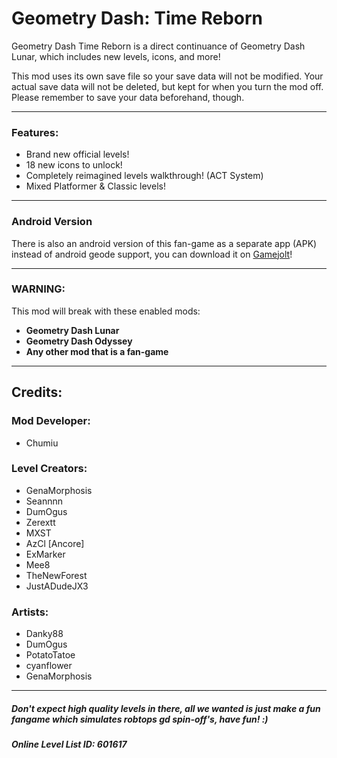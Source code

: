 # Geometry Dash: <cg>Time Reborn</c>

Geometry Dash <cg>Time Reborn</c> is a direct continuance of Geometry Dash <cj>Lunar</c>, which includes new levels, icons, and more!

This mod uses its own save file so your save data will not be modified. Your actual save data will not be deleted, but kept for when you turn the mod off. <cr>Please remember to save your data beforehand, though.</c>


---
### **Features**:

- Brand new official levels!
- 18 new icons to unlock!
- Completely reimagined levels walkthrough! (ACT System)
- Mixed Platformer & Classic levels!

---
### **Android Version**
There is also an android version of this fan-game as a separate app (APK) instead of android geode support, you can download it on [Gamejolt](https://gamejolt.com/games/timereborn/908956)!

---
### **<cr>WARNING:</c>**

This mod will break with these enabled mods:

- **Geometry Dash Lunar**
- **Geometry Dash Odyssey**
- **Any other mod that is a fan-game**
---
## **Credits**:


### <cy>Mod Developer</c>: 

- Chumiu

### <cg>Level Creators</c>:

- GenaMorphosis
- Seannnn
- DumOgus
- Zerextt
- MXST
- AzCl [Ancore]
- ExMarker
- Mee8
- TheNewForest
- JustADudeJX3

### <cj>Artists</c>:

- Danky88
- DumOgus
- PotatoTatoe
- cyanflower
- GenaMorphosis

---

##### <cb>Don't expect high quality levels in there, all we wanted is just make a fun fangame which simulates robtops gd spin-off's, have fun! :)</c>
##### <cj>Online Level List ID: 601617</c>